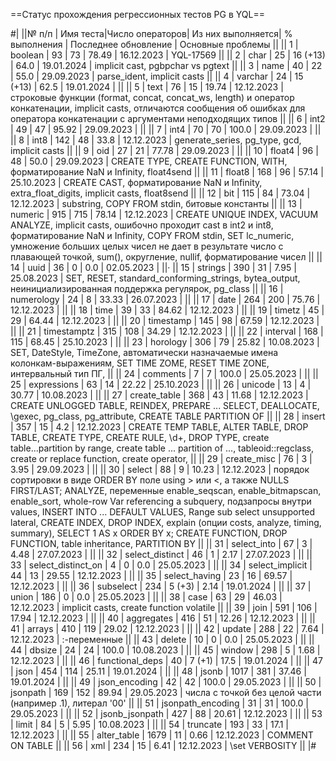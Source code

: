 ==Статус прохождения регрессионных тестов PG в YQL==

#|
||№ п/п | Имя теста|Число операторов| Из них выполняется| % выполнения | Последнее обновление | Основные проблемы ||
|| 1 | boolean | 93 | 73 | 78.49 | 16.12.2023 | YQL-17569 ||
|| 2 | char | 25 | 16 (+13) | 64.0 | 19.01.2024 | implicit cast, pgbpchar vs pgtext ||
|| 3 | name | 40 | 22 | 55.0 | 29.09.2023 | parse_ident, implicit casts ||
|| 4 | varchar | 24 | 15 (+13) | 62.5 | 19.01.2024 | ||
|| 5 | text | 76 | 15 | 19.74 | 12.12.2023 | строковые функции (format, concat, concat_ws, length) и оператор конкатенации, implicit casts, отличаются сообщения об ошибках для оператора конкатенации с аргументами неподходящих типов ||
|| 6 | int2 | 49 | 47 | 95.92 | 29.09.2023 | ||
|| 7 | int4 | 70 | 70 | 100.0 | 29.09.2023 | ||
|| 8 | int8 | 142 | 48 | 33.8 | 12.12.2023 | generate_series, pg_type, gcd, implicit casts ||
|| 9 | oid | 27 | 21 | 77.78 | 29.09.2023 | ||
|| 10 | float4 | 96 | 48 | 50.0 | 29.09.2023 | CREATE TYPE, CREATE FUNCTION, WITH, форматирование NaN и Infinity, float4send ||
|| 11 | float8 | 168 | 96 | 57.14 | 25.10.2023 | CREATE CAST, форматирование NaN и Infinity, extra_float_digits, implicit casts, float8send ||
|| 12 | bit | 115 | 84 | 73.04 | 12.12.2023 | substring, COPY  FROM stdin, битовые константы ||
|| 13 | numeric | 915 | 715 | 78.14 | 12.12.2023 | CREATE UNIQUE INDEX, VACUUM ANALYZE, implicit casts, ошибочно проходит cast в int2 и int8, форматирование NaN и Infinity, COPY FROM stdin, SET lc_numeric, умножение больших целых чисел не дает в результате число с плавающей точкой, sum(), округление, nullif, форматирование чисел ||
|| 14 | uuid | 36 | 0 | 0.0 | 02.05.2023 | ||·
|| 15 | strings | 390 | 31 | 7.95 | 25.08.2023 | SET, RESET, standard_conforming_strings, bytea_output, неинициализированная поддержка регулярок, pg_class  ||
|| 16 | numerology | 24 | 8 | 33.33 | 26.07.2023 |  ||
|| 17 | date | 264 | 200 | 75.76 | 12.12.2023 | ||
|| 18 | time | 39 | 33 | 84.62 | 12.12.2023 | ||
|| 19 | timetz | 45 | 29 | 64.44 | 12.12.2023 | ||
|| 20 | timestamp | 145 | 98 | 67.59 | 12.12.2023 | ||
|| 21 | timestamptz | 315 | 108 | 34.29 | 12.12.2023 | ||
|| 22 | interval | 168 | 115 | 68.45 | 25.10.2023 | ||
|| 23 | horology | 306 | 79 | 25.82 | 10.08.2023 | SET, DateStyle, TimeZone, автоматически назначаемые имена колонкам-выражениям, SET TIME ZOME, RESET TIME ZONE, интервальный тип ПГ, ||
|| 24 | comments | 7 | 7 | 100.0 | 25.05.2023 |  ||
|| 25 | expressions | 63 | 14 | 22.22 | 25.10.2023 | ||
|| 26 | unicode | 13 | 4 | 30.77 | 10.08.2023 | ||
|| 27 | create_table | 368 | 43 | 11.68 | 12.12.2023 | CREATE UNLOGGED TABLE, REINDEX, PREPARE ... SELECT, DEALLOCATE, \gexec, pg_class, pg_attribute, CREATE TABLE PARTITION OF ||
|| 28 | insert | 357 | 15 | 4.2 | 12.12.2023 | CREATE TEMP TABLE, ALTER TABLE, DROP TABLE, CREATE TYPE, CREATE RULE, \d+, DROP TYPE, create table...partition by range, create table ... partition of ..., tableoid::regclass, create or replace function, create operator, ||
|| 29 | create_misc | 76 | 3 | 3.95 | 29.09.2023 | ||
|| 30 | select | 88 | 9 | 10.23 | 12.12.2023 | порядок сортировки в виде  ORDER BY поле using > или <, а также NULLS FIRST/LAST; ANALYZE, переменные enable_seqscan, enable_bitmapscan, enable_sort,  whole-row Var referencing a subquery, подзапросы внутри values, INSERT INTO ... DEFAULT VALUES, Range sub select unsupported lateral, CREATE INDEX, DROP INDEX, explain (опции costs, analyze, timing, summary), SELECT 1 AS x ORDER BY x; CREATE FUNCTION, DROP FUNCTION, table inheritance, PARTITION BY ||
|| 31 | select_into | 67 | 3 | 4.48 | 27.07.2023 | ||
|| 32 | select_distinct | 46 | 1 | 2.17 | 27.07.2023 | ||
|| 33 | select_distinct_on | 4 | 0 | 0.0 | 25.05.2023 | ||
|| 34 | select_implicit | 44 | 13 | 29.55 | 12.12.2023 | ||
|| 35 | select_having | 23 | 16 | 69.57 | 12.12.2023 | ||
|| 36 | subselect | 234 | 5 (+3) | 2.14 | 19.01.2024 | ||
|| 37 | union | 186 | 0 | 0.0 | 25.05.2023 | ||
|| 38 | case | 63 | 29 | 46.03 | 12.12.2023 | implicit casts, create function volatile ||
|| 39 | join | 591 | 106 | 17.94 | 12.12.2023 | ||
|| 40 | aggregates | 416 | 51 | 12.26 | 12.12.2023 | ||
|| 41 | arrays | 410 | 119 | 29.02 | 12.12.2023 | ||
|| 42 | update | 288 | 22 | 7.64 | 12.12.2023 | :-переменные ||
|| 43 | delete | 10 | 0 | 0.0 | 25.05.2023 | ||
|| 44 | dbsize | 24 | 24 | 100.0 | 10.08.2023 | ||
|| 45 | window | 298 | 5 | 1.68 | 12.12.2023 | ||
|| 46 | functional_deps | 40 | 7 (+1) | 17.5 | 19.01.2024 | ||
|| 47 | json | 454 | 114 | 25.11 | 19.01.2024 | ||
|| 48 | jsonb | 1017 | 381 | 37.46 | 19.01.2024 | ||
|| 49 | json_encoding | 42 | 42 | 100.0 | 29.05.2023 | ||
|| 50 | jsonpath | 169 | 152 | 89.94 | 29.05.2023 | числа с точкой без целой части (например .1), литерал '00' ||
|| 51 | jsonpath_encoding | 31 | 31 | 100.0 | 29.05.2023 | ||
|| 52 | jsonb_jsonpath | 427 | 88 | 20.61 | 12.12.2023 | ||
|| 53 | limit | 84 | 5 | 5.95 | 10.08.2023 | ||
|| 54 | truncate | 193 | 33 | 17.1 | 12.12.2023 | ||
|| 55 | alter_table | 1679 | 11 | 0.66 | 12.12.2023 | COMMENT ON TABLE ||
|| 56 | xml | 234 | 15 | 6.41 | 12.12.2023 | \set VERBOSITY ||
|#

